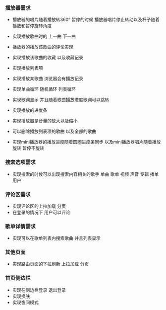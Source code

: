 ### 播放器需求

- 播放器的唱片随着播放转360° 暂停的时候 播放器唱片停止转动以及杆子随着播放和暂停旋转角度

- 实现播放歌曲时的 上一曲 下一曲

- 播放器的播放该歌曲的评论实现

- 实现播放该歌曲的收藏 以及收藏记录

- 实现播放列表项

- 实现播放某歌曲 浏览器会有播放记录

- 实现单曲循环 随机循环 列表循环

- 实现歌词显示 并且随着歌曲播放进度歌词可以跳转

- 实现播放的进度条

- 实现播放器是音量的放大以及缩小

- 可以删除播放列表项的歌曲 以及全部的歌曲

- 实现mini播放器的播放进度随着圆圈进度条同步 以及mini播放器唱片随着播放旋转 暂停不旋转

### 搜索选项需求
- 实现搜索的时候可以出现搜索内容相关的歌手 单曲 歌单 视频 声音 专辑 播单 用户
### 评论区需求
- 实现评论区的上拉加载 分页
- 在登录的情况下 用户可以评论
### 歌单详情需求
- 实现可以在歌单列表内搜索歌曲 并且列表显示
### 其他页面
- 实现路由页面的下拉刷新 上拉加载 分页
### 首页侧边栏
- 实现在侧边栏登录 退出登录
- 实现换肤
- 实现夜间模式